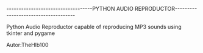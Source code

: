 -----------------------------------PYTHON AUDIO REPRODUCTOR-------------------------------------


Python Audio Reproductor capable of reproducing MP3 sounds using tkinter and pygame









Autor:TheHlb100
